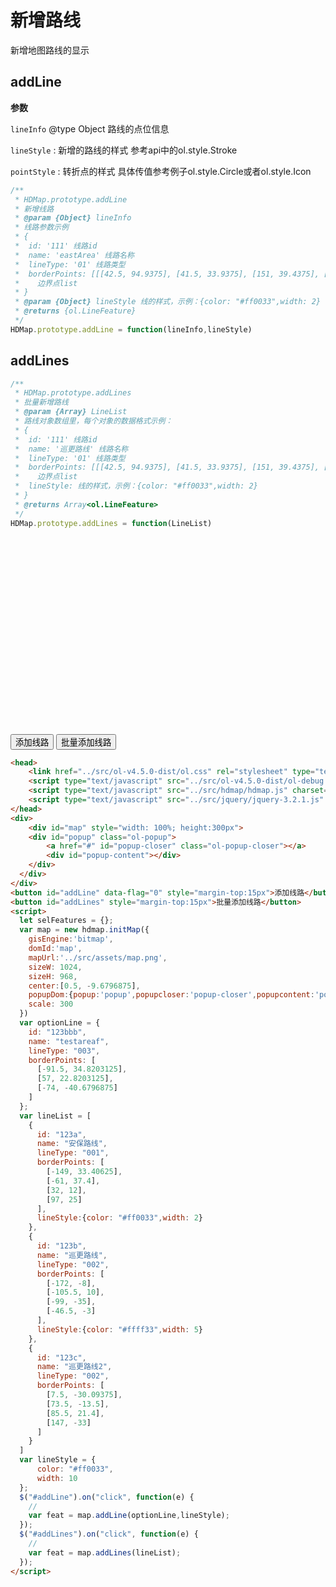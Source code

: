 # 新增路线

新增地图路线的显示

## addLine

**参数**

`lineInfo` @type Object 路线的点位信息 

`lineStyle` : 新增的路线的样式 参考api中的ol.style.Stroke

`pointStyle` : 转折点的样式 具体传值参考例子ol.style.Circle或者ol.style.Icon
```javascript
/**
 * HDMap.prototype.addLine
 * 新增线路
 * @param {Object} lineInfo
 * 线路参数示例
 * {
 *  id: '111' 线路id
 *  name: 'eastArea' 线路名称
 *  lineType: '01' 线路类型
 *  borderPoints: [[[42.5, 94.9375], [41.5, 33.9375], [151, 39.4375], [151.5, 99.4375], [68.5, 112.9375], [42.5, 93.9375]]]
 *    边界点list
 * }
 * @param {Object} lineStyle 线的样式，示例：{color: "#ff0033",width: 2}
 * @returns {ol.LineFeature}
 */
HDMap.prototype.addLine = function(lineInfo,lineStyle)
```
## addLines
```javascript
/**
 * HDMap.prototype.addLines
 * 批量新增路线
 * @param {Array} LineList
 * 路线对象数组里，每个对象的数据格式示例：
 * {
 *  id: '111' 线路id
 *  name: '巡更路线' 线路名称
 *  lineType: '01' 线路类型
 *  borderPoints: [[[42.5, 94.9375], [41.5, 33.9375], [151, 39.4375], [151.5, 99.4375], [68.5, 112.9375], [42.5, 93.9375]]]
 *    边界点list
 *  lineStyle: 线的样式，示例：{color: "#ff0033",width: 2}
 * }
 * @returns Array<ol.LineFeature>
 */
HDMap.prototype.addLines = function(LineList)
```
<head>
	<link href="../src/ol-v4.5.0-dist/ol.css" rel="stylesheet" type="text/css" />
	<script type="text/javascript" src="../src/ol-v4.5.0-dist/ol-debug.js" charset="utf-8"></script>
	<script type="text/javascript" src="../src/hdmap/hdmap.js" charset="utf-8"></script>
	<script type="text/javascript" src="../src/jquery/jquery-3.2.1.js" charset="utf-8"></script>
</head>
<div>
	<div id="map" style="width: 100%; height:300px">
    <div id="popup" class="ol-popup">
        <a href="#" id="popup-closer" class="ol-popup-closer"></a>
        <div id="popup-content"></div>
    </div>
  </div>
</div>
<button id="addLine" data-flag="0" style="margin-top:15px">添加线路</button>
<button id="addLines" style="margin-top:15px">批量添加线路</button>
<script>
  let selFeatures = {};
  var map = new hdmap.initMap({
    gisEngine:'bitmap',
    domId:'map',
    mapUrl:'../src/assets/map.png',
    sizeW: 1024,
    sizeH: 968,
    center:[0.5, -9.6796875],
    popupDom:{popup:'popup',popupcloser:'popup-closer',popupcontent:'popup-content'},
    scale: 300
  })
  var optionLine = {
    id: "123bbb",
    name: "testareaf",
    lineType: "003",
    borderPoints: [
      [-91.5, 34.8203125],
      [57, 22.8203125],
      [-74, -40.6796875]
    ]
  };
  var lineList = [
    {
      id: "123a",
      name: "安保路线",
      lineType: "001",
      borderPoints: [
        [-149, 33.40625],
        [-61, 37.4],
        [32, 12],
        [97, 25]
      ],
      lineStyle:{color: "#ff0033",width: 2}
    },
    {
      id: "123b",
      name: "巡更路线",
      lineType: "002",
      borderPoints: [
        [-172, -8],
        [-105.5, 10],
        [-99, -35],
        [-46.5, -3]
      ],
      lineStyle:{color: "#ffff33",width: 5}
    },
    {
      id: "123c",
      name: "巡更路线2",
      lineType: "002",
      borderPoints: [
        [7.5, -30.09375],
        [73.5, -13.5],
        [85.5, 21.4],
        [147, -33]
      ]
    }
  ]
  var lineStyle = {
      color: "#ff0033",
      width: 10
    };
  $("#addLine").on("click", function(e) {
    //
    var feat = map.addLine(optionLine,lineStyle);
  });
  $("#addLines").on("click", function(e) {
    //
    var feat = map.addLines(lineList);
  });
</script>


```html
<head>
	<link href="../src/ol-v4.5.0-dist/ol.css" rel="stylesheet" type="text/css" />
	<script type="text/javascript" src="../src/ol-v4.5.0-dist/ol-debug.js" charset="utf-8"></script>
	<script type="text/javascript" src="../src/hdmap/hdmap.js" charset="utf-8"></script>
	<script type="text/javascript" src="../src/jquery/jquery-3.2.1.js" charset="utf-8"></script>
</head>
<div>
	<div id="map" style="width: 100%; height:300px">
    <div id="popup" class="ol-popup">
        <a href="#" id="popup-closer" class="ol-popup-closer"></a>
        <div id="popup-content"></div>
    </div>
  </div>
</div>
<button id="addLine" data-flag="0" style="margin-top:15px">添加线路</button>
<button id="addLines" style="margin-top:15px">批量添加线路</button>
<script>
  let selFeatures = {};
  var map = new hdmap.initMap({
    gisEngine:'bitmap',
    domId:'map',
    mapUrl:'../src/assets/map.png',
    sizeW: 1024,
    sizeH: 968,
    center:[0.5, -9.6796875],
    popupDom:{popup:'popup',popupcloser:'popup-closer',popupcontent:'popup-content'},
    scale: 300
  })
  var optionLine = {
    id: "123bbb",
    name: "testareaf",
    lineType: "003",
    borderPoints: [
      [-91.5, 34.8203125],
      [57, 22.8203125],
      [-74, -40.6796875]
    ]
  };
  var lineList = [
    {
      id: "123a",
      name: "安保路线",
      lineType: "001",
      borderPoints: [
        [-149, 33.40625],
        [-61, 37.4],
        [32, 12],
        [97, 25]
      ],
      lineStyle:{color: "#ff0033",width: 2}
    },
    {
      id: "123b",
      name: "巡更路线",
      lineType: "002",
      borderPoints: [
        [-172, -8],
        [-105.5, 10],
        [-99, -35],
        [-46.5, -3]
      ],
      lineStyle:{color: "#ffff33",width: 5}
    },
    {
      id: "123c",
      name: "巡更路线2",
      lineType: "002",
      borderPoints: [
        [7.5, -30.09375],
        [73.5, -13.5],
        [85.5, 21.4],
        [147, -33]
      ]
    }
  ]
  var lineStyle = {
      color: "#ff0033",
      width: 10
  };
  $("#addLine").on("click", function(e) {
    //
    var feat = map.addLine(optionLine,lineStyle);
  });
  $("#addLines").on("click", function(e) {
    //
    var feat = map.addLines(lineList);
  });
</script>
```